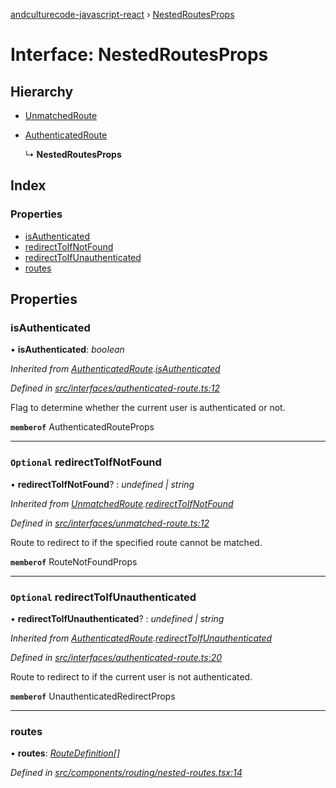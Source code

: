 [andculturecode-javascript-react](../README.md) › [NestedRoutesProps](nestedroutesprops.md)

# Interface: NestedRoutesProps

## Hierarchy

* [UnmatchedRoute](unmatchedroute.md)

* [AuthenticatedRoute](authenticatedroute.md)

  ↳ **NestedRoutesProps**

## Index

### Properties

* [isAuthenticated](nestedroutesprops.md#isauthenticated)
* [redirectToIfNotFound](nestedroutesprops.md#optional-redirecttoifnotfound)
* [redirectToIfUnauthenticated](nestedroutesprops.md#optional-redirecttoifunauthenticated)
* [routes](nestedroutesprops.md#routes)

## Properties

###  isAuthenticated

• **isAuthenticated**: *boolean*

*Inherited from [AuthenticatedRoute](authenticatedroute.md).[isAuthenticated](authenticatedroute.md#isauthenticated)*

*Defined in [src/interfaces/authenticated-route.ts:12](https://github.com/AndcultureCode/AndcultureCode.JavaScript.React/blob/b944115/src/interfaces/authenticated-route.ts#L12)*

Flag to determine whether the current user is authenticated or not.

**`memberof`** AuthenticatedRouteProps

___

### `Optional` redirectToIfNotFound

• **redirectToIfNotFound**? : *undefined | string*

*Inherited from [UnmatchedRoute](unmatchedroute.md).[redirectToIfNotFound](unmatchedroute.md#optional-redirecttoifnotfound)*

*Defined in [src/interfaces/unmatched-route.ts:12](https://github.com/AndcultureCode/AndcultureCode.JavaScript.React/blob/b944115/src/interfaces/unmatched-route.ts#L12)*

Route to redirect to if the specified route cannot be matched.

**`memberof`** RouteNotFoundProps

___

### `Optional` redirectToIfUnauthenticated

• **redirectToIfUnauthenticated**? : *undefined | string*

*Inherited from [AuthenticatedRoute](authenticatedroute.md).[redirectToIfUnauthenticated](authenticatedroute.md#optional-redirecttoifunauthenticated)*

*Defined in [src/interfaces/authenticated-route.ts:20](https://github.com/AndcultureCode/AndcultureCode.JavaScript.React/blob/b944115/src/interfaces/authenticated-route.ts#L20)*

Route to redirect to if the current user is not authenticated.

**`memberof`** UnauthenticatedRedirectProps

___

###  routes

• **routes**: *[RouteDefinition](routedefinition.md)[]*

*Defined in [src/components/routing/nested-routes.tsx:14](https://github.com/AndcultureCode/AndcultureCode.JavaScript.React/blob/b944115/src/components/routing/nested-routes.tsx#L14)*
